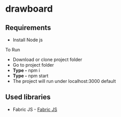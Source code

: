 # drawboard

<h2>Requirements</h2>
<ul>
<li>Install Node js</li>
</ul

<h2>To Run </h2>
<ul>
<li>Download or clone project folder</li>
<li>Go to project folder</li>
<li><b>Type -</b> npm i </li>
<li><b>Type -</b> npm start</li>
<li>The project will run under localhost:3000 default</li>
</ul>

<h2>Used libraries </h2>
<ul>
<li> Fabric JS - <a href="http://fabricjs.com/">Fabric JS</a> </li>
</ul>
